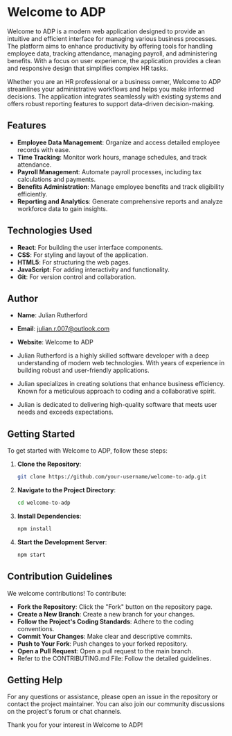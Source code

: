 # Welcome to ADP

Welcome to ADP is a modern web application designed to provide an intuitive and efficient interface for managing various business processes. The platform aims to enhance productivity by offering tools for handling employee data, tracking attendance, managing payroll, and administering benefits. With a focus on user experience, the application provides a clean and responsive design that simplifies complex HR tasks. 

Whether you are an HR professional or a business owner, Welcome to ADP streamlines your administrative workflows and helps you make informed decisions. The application integrates seamlessly with existing systems and offers robust reporting features to support data-driven decision-making.

## Features
- **Employee Data Management**: Organize and access detailed employee records with ease.
- **Time Tracking**: Monitor work hours, manage schedules, and track attendance.
- **Payroll Management**: Automate payroll processes, including tax calculations and payments.
- **Benefits Administration**: Manage employee benefits and track eligibility efficiently.
- **Reporting and Analytics**: Generate comprehensive reports and analyze workforce data to gain insights.

## Technologies Used
- **React**: For building the user interface components.
- **CSS**: For styling and layout of the application.
- **HTML5**: For structuring the web pages.
- **JavaScript**: For adding interactivity and functionality.
- **Git**: For version control and collaboration.

## Author
- **Name**: Julian Rutherford  
- **Email**: julian.r.007@outlook.com  
- **Website**: Welcome to ADP

- Julian Rutherford is a highly skilled software developer with a deep understanding of modern web technologies. With years of experience in building robust and user-friendly applications.
- Julian specializes in creating solutions that enhance business efficiency. Known for a meticulous approach to coding and a collaborative spirit.
- Julian is dedicated to delivering high-quality software that meets user needs and exceeds expectations.

## Getting Started

To get started with Welcome to ADP, follow these steps:

1. **Clone the Repository**:
   ```bash
   git clone https://github.com/your-username/welcome-to-adp.git
2. **Navigate to the Project Directory**:
   ```bash
   cd welcome-to-adp
3. **Install Dependencies**:
   ```bash
   npm install
4. **Start the Development Server**:
   ```bash
   npm start
## Contribution Guidelines
We welcome contributions! To contribute:

- **Fork the Repository**: Click the "Fork" button on the repository page.
- **Create a New Branch**: Create a new branch for your changes.
- **Follow the Project's Coding Standards**: Adhere to the coding conventions.
- **Commit Your Changes**: Make clear and descriptive commits.
- **Push to Your Fork**: Push changes to your forked repository.
- **Open a Pull Request**: Open a pull request to the main branch.
- Refer to the CONTRIBUTING.md File: Follow the detailed guidelines.

## Getting Help
For any questions or assistance, please open an issue in the repository or contact the project maintainer. You can also join our community discussions on the project's forum or chat channels.

Thank you for your interest in Welcome to ADP!


